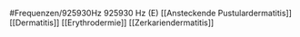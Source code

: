 #Frequenzen/925930Hz
925930 Hz (E)
[[Ansteckende Pustulardermatitis]]
[[Dermatitis]]
[[Erythrodermie]]
[[Zerkariendermatitis]]